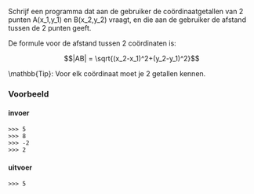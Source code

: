 Schrijf een programma dat aan de gebruiker de coördinaatgetallen van 2 punten A(x_1,y_1) en B(x_2,y_2) vraagt, en die aan de gebruiker de afstand tussen de 2 punten geeft. 

De formule voor de afstand tussen 2 coördinaten is:

$$|AB| = \sqrt{(x_2-x_1)^2+(y_2-y_1)^2}$$

\mathbb{Tip}: Voor elk coördinaat moet je 2 getallen kennen.

### Voorbeeld

#### invoer

```console?lang=python&prompt=>>>
>>> 5
>>> 8
>>> -2
>>> 2

```
#### uitvoer
```console?lang=python&prompt=>>>
>>> 5
```
